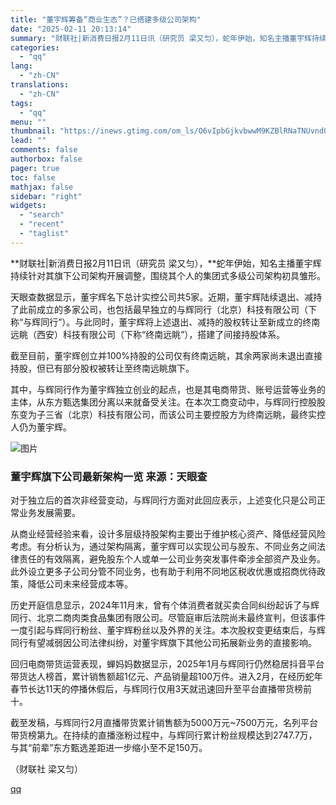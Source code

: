 ```yaml
---
title: "董宇辉筹备“商业生态”？已搭建多级公司架构"
date: "2025-02-11 20:13:14"
summary: "财联社|新消费日报2月11日讯（研究员 梁又匀），蛇年伊始，知名主播董宇辉持续针对其旗下公司架构开展..."
categories:
  - "qq"
lang:
  - "zh-CN"
translations:
  - "zh-CN"
tags:
  - "qq"
menu: ""
thumbnail: "https://inews.gtimg.com/om_ls/O6vIpbGjkvbwwM9KZBlRNaTNUvndQ-gtOUAzDcxT92168AA_640360/0"
lead: ""
comments: false
authorbox: false
pager: true
toc: false
mathjax: false
sidebar: "right"
widgets:
  - "search"
  - "recent"
  - "taglist"
---
```


**财联社|新消费日报2月11日讯（研究员 梁又匀），**蛇年伊始，知名主播董宇辉持续针对其旗下公司架构开展调整，围绕其个人的集团式多级公司架构初具雏形。

天眼查数据显示，董宇辉名下总计实控公司共5家。近期，董宇辉陆续退出、减持了此前成立的多家公司，也包括最早独立的与辉同行（北京）科技有限公司（下称“与辉同行”）。与此同时，董宇辉将上述退出、减持的股权转让至新成立的终南远眺（西安）科技有限公司（下称“终南远眺”），搭建了间接持股体系。

截至目前，董宇辉创立并100%持股的公司仅有终南远眺，其余两家尚未退出直接持股，但已有部分股权被转让至终南远眺旗下。

其中，与辉同行作为董宇辉独立创业的起点，也是其电商带货、账号运营等业务的主体，从东方甄选集团分离以来就备受关注。在本次工商变动中，与辉同行控股股东变为子三省（北京）科技有限公司，而该公司主要控股方为终南远眺，最终实控人仍为董宇辉。

![图片](https://inews.gtimg.com/om_bt/OZo7ISyW4jQHa2uTqXWJUz6V7YFyEA8UFnPvqsYWoRHiAAA/641)

### 董宇辉旗下公司最新架构一览 来源：天眼查

对于独立后的首次非经营变动，与辉同行方面对此回应表示，上述变化只是公司正常业务发展需要。

从商业经营经验来看，设计多层级持股架构主要出于维护核心资产、降低经营风险考虑。有分析认为，通过架构隔离，董宇辉可以实现公司与股东、不同业务之间法律责任的有效隔离，避免股东个人或单一公司业务突发事件牵涉全部资产及业务。此外设立更多子公司分管不同业务，也有助于利用不同地区税收优惠或招商优待政策，降低公司未来经营成本等。

历史开庭信息显示，2024年11月末，曾有个体消费者就买卖合同纠纷起诉了与辉同行、北京二商肉类食品集团有限公司。尽管庭审后法院尚未最终宣判，但该事件一度引起与辉同行粉丝、董宇辉粉丝以及外界的关注。本次股权变更结束后，与辉同行有望减弱因公司法律纠纷，对董宇辉旗下其他公司拓展新业务的直接影响。

回归电商带货运营表现，蝉妈妈数据显示，2025年1月与辉同行仍然稳居抖音平台带货达人榜首，累计销售额超1亿元、产品销量超100万件。进入2月，在经历蛇年春节长达11天的停播休假后，与辉同行仅用3天就迅速回升至平台直播带货榜前十。

截至发稿，与辉同行2月直播带货累计销售额为5000万元~7500万元，名列平台带货榜第九。在持续的直播涨粉过程中，与辉同行累计粉丝规模达到2747.7万，与其“前辈”东方甄选差距进一步缩小至不足150万。

（财联社 梁又匀）

[qq](https://new.qq.com/rain/a/20250211A0845V00)
